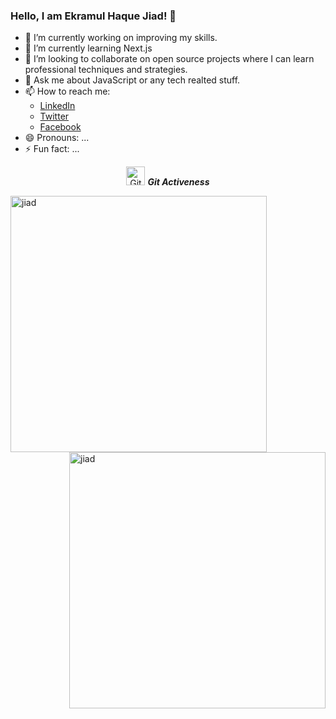 ### Hello, I am Ekramul Haque Jiad! 👋

- 🔭 I’m currently working on improving my skills.
- 🌱 I’m currently learning Next.js
- 👯 I’m looking to collaborate on open source projects where I can learn professional techniques and strategies.
- 💬 Ask me about JavaScript or any tech realted stuff.
- 📫 How to reach me: 
  - [LinkedIn](https://www.linkedin.com/in/calmjiad)
  - [Twitter](https://www.twitter.com/calmjiad)
  - [Facebook](https://www.facebook.com/calmjiad)
- 😄 Pronouns: ...
- ⚡ Fun fact: ...


<p align="center">
 <img src="https://media.giphy.com/media/W5eoZHPpUx9sapR0eu/giphy.gif" width="30px" alt="Git"/>&nbsp;<i><b>Git Activeness</b></i></p>

<p><img align="left" src="https://github-readme-stats.vercel.app/api/top-langs?username=calmjiad&show_icons=true&locale=en&layout=compact&theme=chartreuse-dark" alt="jiad" width="410"></p>
<p>&nbsp;<img align="right" src="https://github-readme-stats.vercel.app/api?username=calmjiad&show_icons=true&locale=en&theme=chartreuse-dark" alt="jiad" width="410"></p>

